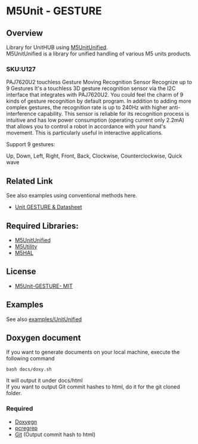 # M5Unit - GESTURE

## Overview

Library for UnitHUB using [M5UnitUnified](https://github.com/m5stack/M5UnitUnified).  
M5UnitUnified is a library for unified handling of various M5 units products.


### SKU:U127

PAJ7620U2 touchless Gesture Moving Recognition Sensor Recognize up to 9 Gestures It's a touchless 3D gesture recognition sensor via the I2C interface that integrates with PAJ7620U2. You could feel the charm of 9 kinds of gesture recognition by default program. In addition to adding more complex gestures, the recognition rate is up to 240Hz with higher anti-interference capability. This sensor is reliable for its recognition process is intuitive and has low power consumption (operating current only 2.2mA) that allows you to control a robot in accordance with your hand's movement. This is particularly useful in interactive applications.

Support 9 gestures:

Up, Down, Left, Right, Front, Back, Clockwise, Counterclockwise, Quick wave


## Related Link
See also examples using conventional methods here.

- [Unit GESTURE & Datasheet](https://docs.m5stack.com/en/unit/Gesture)

## Required Libraries:

- [M5UnitUnified](https://github.com/m5stack/M5UnitUnified)
- [M5Utility](https://github.com/m5stack/M5Utility)
- [M5HAL](https://github.com/m5stack/M5HAL)

## License

- [M5Unit-GESTURE- MIT](LICENSE)

## Examples
See also [examples/UnitUnified](examples/UnitUnified)

## Doxygen document
If you want to generate documents on your local machine, execute the following command

```
bash docs/doxy.sh
```

It will output it under docs/html  
If you want to output Git commit hashes to html, do it for the git cloned folder.

### Required
- [Doxyegn](https://www.doxygen.nl/)
- [pcregrep](https://formulae.brew.sh/formula/pcre2)
- [Git](https://git-scm.com/) (Output commit hash to html)
